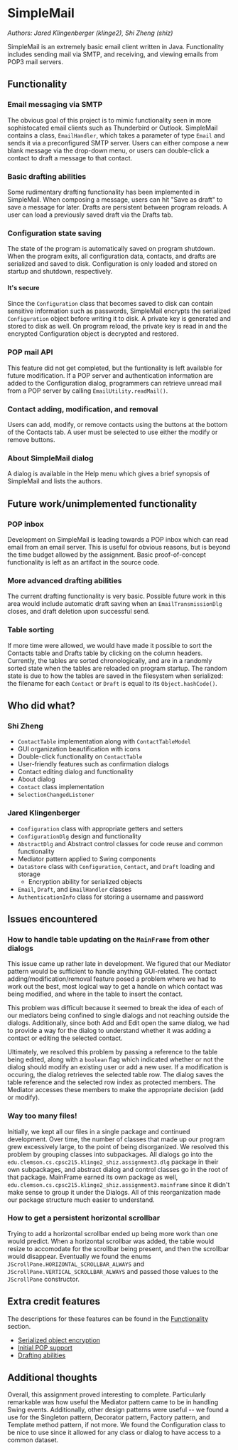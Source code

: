 # SimpleMail

*Authors: Jared Klingenberger (klinge2), Shi Zheng (shiz)*

SimpleMail is an extremely basic email client written in Java. Functionality includes sending mail via SMTP, and receiving, and viewing emails from POP3 mail servers.

## Functionality

### Email messaging via SMTP

The obvious goal of this project is to mimic functionality seen in more sophistocated email clients such as Thunderbird or Outlook. SimpleMail contains a class, `EmailHandler`, which takes a parameter of type `Email` and sends it via a preconfigured SMTP server. Users can either compose a new blank message via the drop-down menu, or users can double-click a contact to draft a message to that contact.

### Basic drafting abilities

Some rudimentary drafting functionality has been implemented in SimpleMail. When composing a message, users can hit "Save as draft" to save a message for later. Drafts are persistent between program reloads. A user can load a previously saved draft via the Drafts tab.

### Configuration state saving

The state of the program is automatically saved on program shutdown. When the program exits, all configuration data, contacts, and drafts are serialized and saved to disk. Configuration is only loaded and stored on startup and shutdown, respectively.

#### It's secure

Since the `Configuration` class that becomes saved to disk can contain sensitive information such as passwords, SimpleMail encrypts the serialized `Configuration` object before writing it to disk. A private key is generated and stored to disk as well. On program reload, the private key is read in and the encrypted Configuration object is decrypted and restored.

### POP mail API

This feature did not get completed, but the funtionality is left available for future modification. If a POP server and authentication information are added to the Configuration dialog, programmers can retrieve unread mail from a POP server by calling `EmailUtility.readMail()`.

### Contact adding, modification, and removal

Users can add, modify, or remove contacts using the buttons at the bottom of the Contacts tab. A user must be selected to use either the modify or remove buttons.

### About SimpleMail dialog

A dialog is available in the Help menu which gives a brief synopsis of SimpleMail and lists the authors.

## Future work/unimplemented functionality

### POP inbox

Development on SimpleMail is leading towards a POP inbox which can read email from an email server. This is useful for obvious reasons, but is beyond the time budget allowed by the assignment. Basic proof-of-concept functionality is left as an artifact in the source code.

### More advanced drafting abilities

The current drafting functionality is very basic. Possible future work in this area would include automatic draft saving when an `EmailTransmissionDlg` closes, and draft deletion upon successful send.

### Table sorting

If more time were allowed, we would have made it possible to sort the Contacts table and Drafts table by clicking on the column headers. Currently, the tables are sorted chronologically, and are in a randomly sorted state when the tables are reloaded on program startup. The random state is due to how the tables are saved in the filesystem when serialized: the filename for each `Contact` or `Draft` is equal to its `Object.hashCode()`.

## Who did what?

### Shi Zheng

* `ContactTable` implementation along with `ContactTableModel`
* GUI organization beautification with icons
* Double-click functionality on `ContactTable`
* User-friendly features such as confirmation dialogs
* Contact editing dialog and functionality
* About dialog
* `Contact` class implementation
* `SelectionChangedListener`

### Jared Klingenberger

* `Configuration` class with appropriate getters and setters
* `ConfigurationDlg` design and functionality
* `AbstractDlg` and Abstract control classes for code reuse and common functionality
* Mediator pattern applied to Swing components
* `DataStore` class with `Configuration`, `Contact`, and `Draft` loading and storage
  * Encryption ability for serialized objects
* `Email`, `Draft`, and `EmailHandler` classes
* `AuthenticationInfo` class for storing a username and password

## Issues encountered

### How to handle table updating on the `MainFrame` from other dialogs

This issue came up rather late in development. We figured that our Mediator pattern would be sufficient to handle anything GUI-related. The contact adding/modification/removal feature posed a problem where we had to work out the best, most logical way to get a handle on which contact was being modified, and where in the table to insert the contact.

This problem was difficult because it seemed to break the idea of each of our mediators being confined to single dialogs and not reaching outside the dialogs. Additionally, since both Add and Edit open the same dialog, we had to provide a way for the dialog to understand whether it was adding a contact or editing the selected contact.

Ultimately, we resolved this problem by passing a reference to the table being edited, along with a `boolean` flag which indicated whether or not the dialog should modify an existing user or add a new user. If a modification is occuring, the dialog retrieves the selected table row. The dialog saves the table reference and the selected row index as protected members. The Mediator accesses these members to make the appropriate decision (add or modify).

### Way too many files!

Initially, we kept all our files in a single package and continued development. Over time, the number of classes that made up our program grew excessively large, to the point of being disorganized. We resolved this problem by grouping classes into subpackages. All dialogs go into the `edu.clemson.cs.cpsc215.klinge2_shiz.assignment3.dlg` package in their own subpackages, and abstract dialog and control classes go in the root of that package. MainFrame earned its own package as well, `edu.clemson.cs.cpsc215.klinge2_shiz.assignment3.mainframe` since it didn't make sense to group it under the Dialogs. All of this reorganization made our package structure much easier to understand.

### How to get a persistent horizontal scrollbar

Trying to add a horizontal scrollbar ended up being more work than one would predict. When a horizontal scrollbar was added, the table would resize to accomodate for the scrollbar being present, and then the scrollbar would disappear. Eventually we found the enums `JScrollPane.HORIZONTAL_SCROLLBAR_ALWAYS` and `JScrollPane.VERTICAL_SCROLLBAR_ALWAYS` and passed those values to the `JScrollPane` constructor.

## Extra credit features

The descriptions for these features can be found in the [Functionality](#functionality) section.

* [Serialized object encryption](#its-secure)
* [Initial POP support](#pop-mail-api)
* [Drafting abilities](#basic-drafting-abilities)

## Additional thoughts

Overall, this assignment proved interesting to complete. Particularly remarkable was how useful the Mediator pattern came to be in handling Swing events. Additionally, other design patterns were useful -- we found a use for the Singleton pattern, Decorator pattern, Factory pattern, and Template method pattern, if not more. We found the Configuration class to be nice to use since it allowed for any class or dialog to have access to a common dataset.
